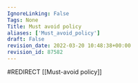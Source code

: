 ```yaml
---
IgnoreLinking: False
Tags: None
Title: Must avoid policy
aliases: ['Must_avoid_policy']
draft: False
revision_date: 2022-03-20 10:48:38+00:00
revision_id: 87582
---
```


#REDIRECT [[Must-avoid policy]]